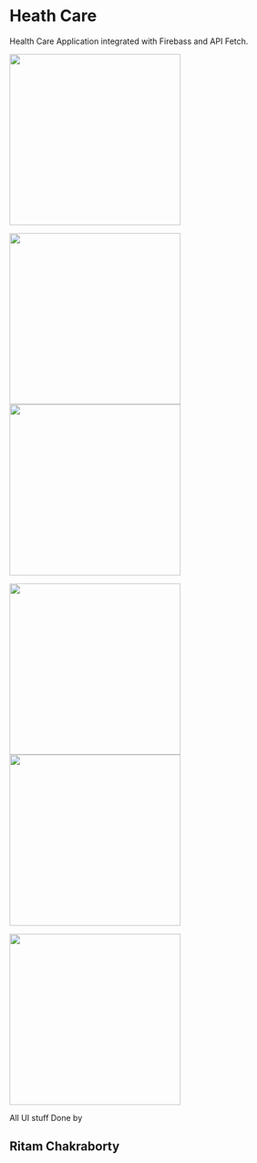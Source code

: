 # Heath Care

Health Care Application integrated with Firebass and API Fetch. 

<img src="https://user-images.githubusercontent.com/30453784/51442310-aa3fee00-1d01-11e9-9dda-32497068941d.jpg" width = 300>

<img src="https://user-images.githubusercontent.com/30453784/51442322-af9d3880-1d01-11e9-8b8d-6249b0b82254.jpg" width = 300> <img src="https://user-images.githubusercontent.com/30453784/51442329-bcba2780-1d01-11e9-84d6-3d5a4bdebdb2.jpg" width = 300> 

<img src ="https://user-images.githubusercontent.com/30453784/51442331-c0e64500-1d01-11e9-8913-b8525755bf01.jpg" width = 300> <img src="https://user-images.githubusercontent.com/30453784/51442433-9c3e9d00-1d02-11e9-9860-1b797def41b6.jpg" width = 300>

<img src="https://user-images.githubusercontent.com/30453784/51442337-c80d5300-1d01-11e9-8a59-0781067560b1.jpg" width = 300>

All UI stuff Done by

## Ritam Chakraborty
